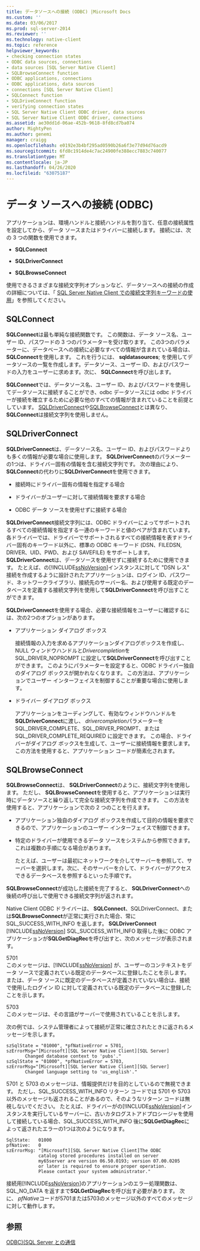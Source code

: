 ```yaml
---
title: データソースへの接続 (ODBC) |Microsoft Docs
ms.custom: ''
ms.date: 03/06/2017
ms.prod: sql-server-2014
ms.reviewer: ''
ms.technology: native-client
ms.topic: reference
helpviewer_keywords:
- checking connection states
- ODBC data sources, connections
- data sources [SQL Server Native Client]
- SQLBrowseConnect function
- ODBC applications, connections
- ODBC applications, data sources
- connections [SQL Server Native Client]
- SQLConnect function
- SQLDriveConnect function
- verifying connection states
- SQL Server Native Client ODBC driver, data sources
- SQL Server Native Client ODBC driver, connections
ms.assetid: ae30dd1d-06ae-452b-9618-8fd8cd7ba074
author: MightyPen
ms.author: genemi
manager: craigg
ms.openlocfilehash: e0192e3b4bf295ad0590b26a6f3e77d94d76acd9
ms.sourcegitcommit: 6fd8c1914de4c7ac24900fe388ecc7883c740077
ms.translationtype: MT
ms.contentlocale: ja-JP
ms.lasthandoff: 04/26/2020
ms.locfileid: "63075187"
---
```

# <a name="connecting-to-a-data-source-odbc"></a>データ ソースへの接続 (ODBC)
  アプリケーションは、環境ハンドルと接続ハンドルを割り当て、任意の接続属性を設定してから、データ ソースまたはドライバーに接続します。 接続には、次の 3 つの関数を使用できます。  
  
-   **SQLConnect**  
  
-   **SQLDriverConnect**  
  
-   **SQLBrowseConnect**  
  
 使用できるさまざまな接続文字列オプションなど、データソースへの接続の作成の詳細については、「 [SQL Server Native Client での接続文字列キーワードの使用](../native-client/applications/using-connection-string-keywords-with-sql-server-native-client.md)」を参照してください。  
  
## <a name="sqlconnect"></a>SQLConnect  
 **SQLConnect**は最も単純な接続関数です。 この関数は、データ ソース名、ユーザー ID、パスワードの 3 つのパラメーターを受け取ります。 この3つのパラメーターに、データベースへの接続に必要なすべての情報が含まれている場合は、 **SQLConnect**を使用します。 これを行うには、 **sqldatasources**; を使用してデータソースの一覧を作成します。データソース、ユーザー ID、およびパスワードの入力をユーザーに求めます。次に、 **SQLConnect**を呼び出します。  
  
 **SQLConnect**では、データソース名、ユーザー ID、およびパスワードを使用してデータソースに接続することができ、odbc データソースには odbc ドライバーが接続を確立するために必要な他のすべての情報が含まれていることを前提としています。 [SQLDriverConnect](../native-client-odbc-api/sqldriverconnect.md)や[SQLBrowseConnect](../native-client-odbc-api/sqlbrowseconnect.md)とは異なり、 **SQLConnect**は接続文字列を使用しません。  
  
## <a name="sqldriverconnect"></a>SQLDriverConnect  
 **SQLDriverConnect**は、データソース名、ユーザー ID、およびパスワードよりも多くの情報が必要な場合に使用します。 **SQLDriverConnect**のパラメーターの1つは、ドライバー固有の情報を含む接続文字列です。 次の理由により、 **SQLConnect**の代わりに**SQLDriverConnect**を使用できます。  
  
-   接続時にドライバー固有の情報を指定する場合  
  
-   ドライバーがユーザーに対して接続情報を要求する場合  
  
-   ODBC データ ソースを使用せずに接続する場合  
  
 **SQLDriverConnect**接続文字列には、ODBC ドライバーによってサポートされるすべての接続情報を指定する一連のキーワードと値のペアが含まれています。 各ドライバーでは、ドライバーでサポートされるすべての接続情報を表すドライバー固有のキーワード以外に、標準の ODBC キーワード (DSN、FILEDSN, DRIVER、UID、PWD、および SAVEFILE) をサポートします。 **SQLDriverConnect**は、データソースを使用せずに接続するために使用できます。 たとえば、の[!INCLUDE[ssNoVersion](../../includes/ssnoversion-md.md)]インスタンスに対して "DSN レス" 接続を作成するように設計されたアプリケーションは、ログイン ID、パスワード、ネットワークライブラリ、接続先のサーバー名、および使用する既定のデータベースを定義する接続文字列を使用して**SQLDriverConnect**を呼び出すことができます。  
  
 **SQLDriverConnect**を使用する場合、必要な接続情報をユーザーに確認するには、次の2つのオプションがあります。  
  
-   アプリケーション ダイアログ ボックス  
  
     接続情報の入力を求めるアプリケーションダイアログボックスを作成し、NULL ウィンドウハンドルと*Drivercompletion*を SQL_DRIVER_NOPROMPT に設定して**SQLDriverConnect**を呼び出すことができます。 このようにパラメーターを設定すると、ODBC ドライバー独自のダイアログ ボックスが開かれなくなります。 この方法は、アプリケーションでユーザー インターフェイスを制御することが重要な場合に使用します。  
  
-   ドライバー ダイアログ ボックス  
  
     アプリケーションをコーディングして、有効なウィンドウハンドルを**SQLDriverConnect**に渡し、 *drivercompletion*パラメーターを SQL_DRIVER_COMPLETE、SQL_DRIVER_PROMPT、または SQL_DRIVER_COMPLETE_REQUIRED に設定できます。 この場合、ドライバーがダイアログ ボックスを生成して、ユーザーに接続情報を要求します。 この方法を使用すると、アプリケーション コードが簡素化されます。  
  
## <a name="sqlbrowseconnect"></a>SQLBrowseConnect  
 **SQLBrowseConnect**は、 **SQLDriverConnect**のように、接続文字列を使用します。 ただし、 **SQLBrowseConnect**を使用すると、アプリケーションは実行時にデータソースと繰り返して完全な接続文字列を作成できます。 この方法を使用すると、アプリケーションで次の 2 つのことを行えます。  
  
-   アプリケーション独自のダイアログ ボックスを作成して目的の情報を要求できるので、アプリケーションのユーザー インターフェイスで制御できます。  
  
-   特定のドライバーが使用できるデータ ソースをシステムから参照できます。これは複数の手順になる場合があります。  
  
     たとえば、ユーザーは最初にネットワークを介してサーバーを参照して、サーバーを選択します。次に、そのサーバーを介して、ドライバーがアクセスできるデータベースを参照するといった手順です。  
  
 **SQLBrowseConnect**が成功した接続を完了すると、 **SQLDriverConnect**への後続の呼び出しで使用できる接続文字列が返されます。  
  
 Native Client ODBC ドライバーは、 **SQLConnect**、SQLDriverConnect、または**SQLBrowseConnect**が正常に実行された場合、常に SQL_SUCCESS_WITH_INFO を返します。 **SQLDriverConnect** [!INCLUDE[ssNoVersion](../../includes/ssnoversion-md.md)] SQL_SUCCESS_WITH_INFO 取得した後に ODBC アプリケーションが**SQLGetDiagRec**を呼び出すと、次のメッセージが表示されます。  
  
 5701  
 このメッセージは、[!INCLUDE[ssNoVersion](../../includes/ssnoversion-md.md)] が、ユーザーのコンテキストをデータ ソースで定義されている既定のデータベースに登録したことを示します。または、データ ソースに既定のデータベースが定義されていない場合は、接続で使用したログイン ID に対して定義されている既定のデータベースに登録したことを示します。  
  
 5703  
 このメッセージは、その言語がサーバーで使用されていることを示します。  
  
 次の例では、システム管理者によって接続が正常に確立されたときに返されるメッセージを示します。  
  
```  
szSqlState = "01000", *pfNativeError = 5701,  
szErrorMsg="[Microsoft][SQL Server Native Client][SQL Server]  
       Changed database context to 'pubs'."  
szSqlState = "01000", *pfNativeError = 5703,  
szErrorMsg="[Microsoft][SQL Server Native Client][SQL Server]  
       Changed language setting to 'us_english'."  
```  
  
 5701 と 5703 のメッセージは、情報提供だけを目的としているので無視できます。 ただし、SQL_SUCCESS_WITH_INFO リターン コードでは 5701 や 5703 以外のメッセージも返されることがあるので、そのようなリターン コードは無視しないでください。 たとえば、ドライバーがの[!INCLUDE[ssNoVersion](../../includes/ssnoversion-md.md)]インスタンスを実行しているサーバーに、古いカタログストアドプロシージャを使用して接続している場合、SQL_SUCCESS_WITH_INFO 後に**SQLGetDiagRec**によって返されたエラーの1つは次のようになります。  
  
```  
SqlState:   01000  
pfNative:   0  
szErrorMsg: "[Microsoft][SQL Server Native Client]The ODBC  
            catalog stored procedures installed on server  
            my65server are version 06.50.0193; version 07.00.0205  
            or later is required to ensure proper operation.  
            Please contact your system administrator."  
```  
  
 接続用[!INCLUDE[ssNoVersion](../../includes/ssnoversion-md.md)]のアプリケーションのエラー処理関数は、SQL_NO_DATA を返すまで**SQLGetDiagRec**を呼び出す必要があります。 次に、 *pfNative*コードが5701または5703のメッセージ以外のすべてのメッセージに対して動作します。  
  
## <a name="see-also"></a>参照  
 [ODBC&#41;&#40;SQL Server との通信](communicating-with-sql-server-odbc.md)  
  
  
